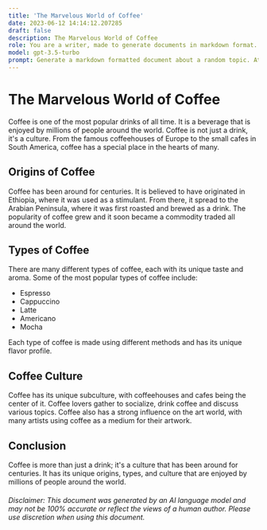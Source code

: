 ```yaml
---
title: 'The Marvelous World of Coffee'
date: 2023-06-12 14:14:12.207285
draft: false
description: The Marvelous World of Coffee
role: You are a writer, made to generate documents in markdown format. It is very important that all of the documents you generate are in valid markdown format.
model: gpt-3.5-turbo
prompt: Generate a markdown formatted document about a random topic. At the bottom, include a disclaimer explaining that the document was generated by you. The first line of the document should be the title. Make sure that the entire document is in proper markdown format, using a mix of various tags to make the document visually appealing.
---
```


# The Marvelous World of Coffee

Coffee is one of the most popular drinks of all time. It is a beverage that is enjoyed by millions of people around the world. Coffee is not just a drink, it's a culture. From the famous coffeehouses of Europe to the small cafes in South America, coffee has a special place in the hearts of many.

## Origins of Coffee

Coffee has been around for centuries. It is believed to have originated in Ethiopia, where it was used as a stimulant. From there, it spread to the Arabian Peninsula, where it was first roasted and brewed as a drink. The popularity of coffee grew and it soon became a commodity traded all around the world.

## Types of Coffee

There are many different types of coffee, each with its unique taste and aroma. Some of the most popular types of coffee include:

- Espresso
- Cappuccino
- Latte
- Americano
- Mocha

Each type of coffee is made using different methods and has its unique flavor profile.

## Coffee Culture

Coffee has its unique subculture, with coffeehouses and cafes being the center of it. Coffee lovers gather to socialize, drink coffee and discuss various topics. Coffee also has a strong influence on the art world, with many artists using coffee as a medium for their artwork.

## Conclusion

Coffee is more than just a drink; it's a culture that has been around for centuries. It has its unique origins, types, and culture that are enjoyed by millions of people around the world.

###### Disclaimer: This document was generated by an AI language model and may not be 100% accurate or reflect the views of a human author. Please use discretion when using this document.